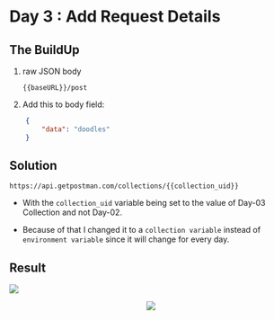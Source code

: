 # Day 3 : Add Request Details

## The BuildUp

1. raw JSON body
    ```https
    {{baseURL}}/post
    ```
2. Add this to body field:
```json
    {
        "data": "doodles"
    }   
```

## Solution 
 
```HTTPS
https://api.getpostman.com/collections/{{collection_uid}}
```
- With the `collection_uid` variable being set to the value of Day-03 Collection and not Day-02.

- Because of that I changed it to a `collection variable` instead of `environment variable` since it will change for every day.


## Result

<img src="https://i.imgur.com/Vr2Zs4p.png">
<p align="center">
<img src="https://media3.giphy.com/media/THIvbrqPhSsTHxpuua/giphy.gif?cid=ecf05e47eb8e64j0aasd8oot8tck9rg49vhqqzxee75hwzq1&rid=giphy.gif&ct=g" />
</p>